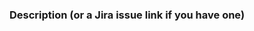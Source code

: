 ### Description (or a Jira issue link if you have one)

<!--
If this is your first contribution to Lucene, please make sure you have read the contribution guide.
https://github.com/apache/lucene/blob/main/CONTRIBUTING.md
-->
